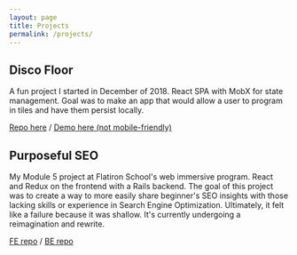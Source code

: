```yaml
---
layout: page
title: Projects
permalink: /projects/
---
```


## Disco Floor

A fun project I started in December of 2018. React SPA with MobX for state management. Goal was to make an app that would allow a user to program in tiles and have them persist locally.

[Repo here](https://github.com/jonopens/disco-floor) / [Demo here (not mobile-friendly)](/disco-floor.html)

##  Purposeful SEO

My Module 5 project at Flatiron School's web immersive program. React and Redux on the frontend with a Rails backend. The goal of this project was to create a way to more easily share beginner's SEO insights with those lacking skills or experience in Search Engine Optimization. Ultimately, it felt like a failure because it was shallow. It's currently undergoing a reimagination and rewrite.

[FE repo](https://github.com/jonopens/purposeful-seo) / [BE repo](https://github.com/jonopens/purposeful-seo-be)